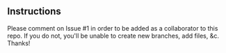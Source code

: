 ## Instructions

Please comment on Issue #1 in order to be added as a collaborator to this repo. If you do not, you'll be unable to create new branches, add files, &c. Thanks!
